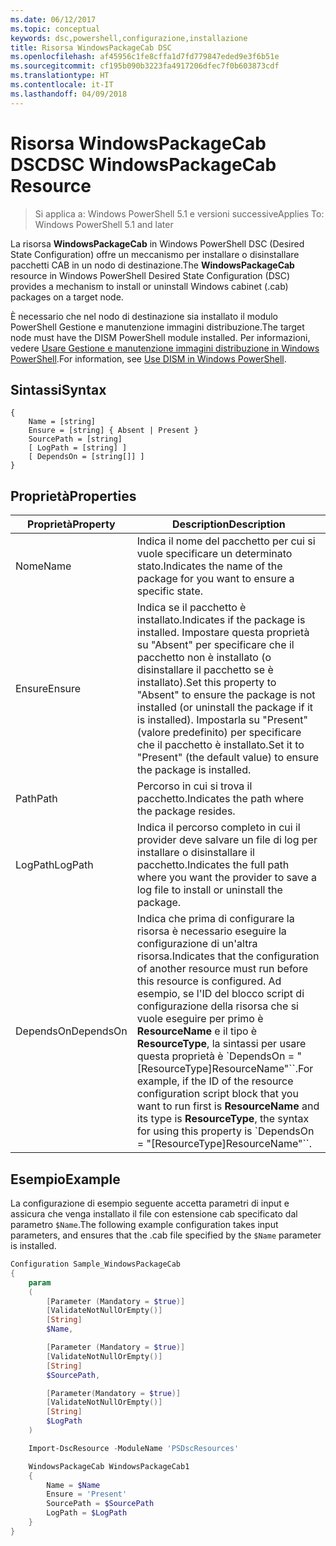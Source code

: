 ```yaml
---
ms.date: 06/12/2017
ms.topic: conceptual
keywords: dsc,powershell,configurazione,installazione
title: Risorsa WindowsPackageCab DSC
ms.openlocfilehash: af45956c1fe8cffa1d7fd779847eded9e3f6b51e
ms.sourcegitcommit: cf195b090b3223fa4917206dfec7f0b603873cdf
ms.translationtype: HT
ms.contentlocale: it-IT
ms.lasthandoff: 04/09/2018
---
```

# <a name="dsc-windowspackagecab-resource"></a><span data-ttu-id="4af02-103">Risorsa WindowsPackageCab DSC</span><span class="sxs-lookup"><span data-stu-id="4af02-103">DSC WindowsPackageCab Resource</span></span>

> <span data-ttu-id="4af02-104">Si applica a: Windows PowerShell 5.1 e versioni successive</span><span class="sxs-lookup"><span data-stu-id="4af02-104">Applies To: Windows PowerShell 5.1 and later</span></span>

<span data-ttu-id="4af02-105">La risorsa **WindowsPackageCab** in Windows PowerShell DSC (Desired State Configuration) offre un meccanismo per installare o disinstallare pacchetti CAB in un nodo di destinazione.</span><span class="sxs-lookup"><span data-stu-id="4af02-105">The **WindowsPackageCab** resource in Windows PowerShell Desired State Configuration (DSC) provides a mechanism to install or uninstall Windows cabinet (.cab) packages on a target node.</span></span>

<span data-ttu-id="4af02-106">È necessario che nel nodo di destinazione sia installato il modulo PowerShell Gestione e manutenzione immagini distribuzione.</span><span class="sxs-lookup"><span data-stu-id="4af02-106">The target node must have the DISM PowerShell module installed.</span></span> <span data-ttu-id="4af02-107">Per informazioni, vedere [Usare Gestione e manutenzione immagini distribuzione in Windows PowerShell](https://msdn.microsoft.com/en-us/windows/hardware/commercialize/manufacture/desktop/use-dism-in-windows-powershell-s14).</span><span class="sxs-lookup"><span data-stu-id="4af02-107">For information, see [Use DISM in Windows PowerShell](https://msdn.microsoft.com/en-us/windows/hardware/commercialize/manufacture/desktop/use-dism-in-windows-powershell-s14).</span></span>


## <a name="syntax"></a><span data-ttu-id="4af02-108">Sintassi</span><span class="sxs-lookup"><span data-stu-id="4af02-108">Syntax</span></span>

```
{
    Name = [string]
    Ensure = [string] { Absent | Present }
    SourcePath = [string]
    [ LogPath = [string] ]
    [ DependsOn = [string[]] ]
}
```

## <a name="properties"></a><span data-ttu-id="4af02-109">Proprietà</span><span class="sxs-lookup"><span data-stu-id="4af02-109">Properties</span></span>

|  <span data-ttu-id="4af02-110">Proprietà</span><span class="sxs-lookup"><span data-stu-id="4af02-110">Property</span></span>  |  <span data-ttu-id="4af02-111">Description</span><span class="sxs-lookup"><span data-stu-id="4af02-111">Description</span></span>   |
|---|---|
| <span data-ttu-id="4af02-112">Nome</span><span class="sxs-lookup"><span data-stu-id="4af02-112">Name</span></span>| <span data-ttu-id="4af02-113">Indica il nome del pacchetto per cui si vuole specificare un determinato stato.</span><span class="sxs-lookup"><span data-stu-id="4af02-113">Indicates the name of the package for you want to ensure a specific state.</span></span>|
| <span data-ttu-id="4af02-114">Ensure</span><span class="sxs-lookup"><span data-stu-id="4af02-114">Ensure</span></span>| <span data-ttu-id="4af02-115">Indica se il pacchetto è installato.</span><span class="sxs-lookup"><span data-stu-id="4af02-115">Indicates if the package is installed.</span></span> <span data-ttu-id="4af02-116">Impostare questa proprietà su "Absent" per specificare che il pacchetto non è installato (o disinstallare il pacchetto se è installato).</span><span class="sxs-lookup"><span data-stu-id="4af02-116">Set this property to "Absent" to ensure the package is not installed (or uninstall the package if it is installed).</span></span> <span data-ttu-id="4af02-117">Impostarla su "Present" (valore predefinito) per specificare che il pacchetto è installato.</span><span class="sxs-lookup"><span data-stu-id="4af02-117">Set it to "Present" (the default value) to ensure the package is installed.</span></span>|
| <span data-ttu-id="4af02-118">Path</span><span class="sxs-lookup"><span data-stu-id="4af02-118">Path</span></span>| <span data-ttu-id="4af02-119">Percorso in cui si trova il pacchetto.</span><span class="sxs-lookup"><span data-stu-id="4af02-119">Indicates the path where the package resides.</span></span>|
| <span data-ttu-id="4af02-120">LogPath</span><span class="sxs-lookup"><span data-stu-id="4af02-120">LogPath</span></span>| <span data-ttu-id="4af02-121">Indica il percorso completo in cui il provider deve salvare un file di log per installare o disinstallare il pacchetto.</span><span class="sxs-lookup"><span data-stu-id="4af02-121">Indicates the full path where you want the provider to save a log file to install or uninstall the package.</span></span>|
| <span data-ttu-id="4af02-122">DependsOn</span><span class="sxs-lookup"><span data-stu-id="4af02-122">DependsOn</span></span> | <span data-ttu-id="4af02-123">Indica che prima di configurare la risorsa è necessario eseguire la configurazione di un'altra risorsa.</span><span class="sxs-lookup"><span data-stu-id="4af02-123">Indicates that the configuration of another resource must run before this resource is configured.</span></span> <span data-ttu-id="4af02-124">Ad esempio, se l'ID del blocco script di configurazione della risorsa che si vuole eseguire per primo è **ResourceName** e il tipo è **ResourceType**, la sintassi per usare questa proprietà è \`DependsOn = "[ResourceType]ResourceName"\`\`.</span><span class="sxs-lookup"><span data-stu-id="4af02-124">For example, if the ID of the resource configuration script block that you want to run first is **ResourceName** and its type is **ResourceType**, the syntax for using this property is \`DependsOn = "[ResourceType]ResourceName"\`\`.</span></span>|

## <a name="example"></a><span data-ttu-id="4af02-125">Esempio</span><span class="sxs-lookup"><span data-stu-id="4af02-125">Example</span></span>

<span data-ttu-id="4af02-126">La configurazione di esempio seguente accetta parametri di input e assicura che venga installato il file con estensione cab specificato dal parametro `$Name`.</span><span class="sxs-lookup"><span data-stu-id="4af02-126">The following example configuration takes input parameters, and ensures that the .cab file specified by the `$Name` parameter is installed.</span></span>

```powershell
Configuration Sample_WindowsPackageCab
{
    param
    (
        [Parameter (Mandatory = $true)]
        [ValidateNotNullOrEmpty()]
        [String]
        $Name,

        [Parameter (Mandatory = $true)]
        [ValidateNotNullOrEmpty()]
        [String]
        $SourcePath,

        [Parameter(Mandatory = $true)]
        [ValidateNotNullOrEmpty()]
        [String]
        $LogPath
    )

    Import-DscResource -ModuleName 'PSDscResources'

    WindowsPackageCab WindowsPackageCab1
    {
        Name = $Name
        Ensure = 'Present'
        SourcePath = $SourcePath
        LogPath = $LogPath
    }
}
```